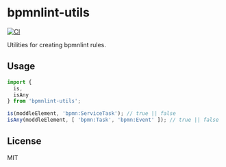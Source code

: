 # bpmnlint-utils

[![CI](https://github.com/bpmn-io/bpmnlint-utils/workflows/CI/badge.svg)](https://github.com/bpmn-io/bpmnlint-utils/actions?query=workflow%3ACI)

Utilities for creating bpmnlint rules.


## Usage

```javascript
import {
  is,
  isAny
} from 'bpmnlint-utils';

is(moddleElement, 'bpmn:ServiceTask'); // true || false
isAny(moddleElement, [ 'bpmn:Task', 'bpmn:Event' ]); // true || false
```


## License

MIT
